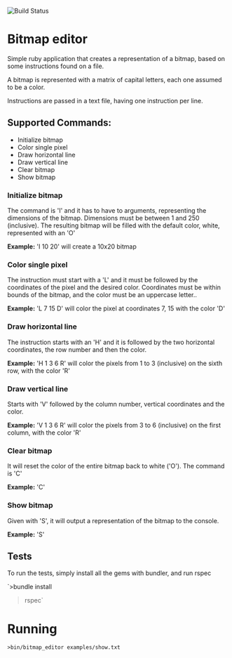 ![Build Status](https://travis-ci.org/alterenzo/bitmap_editor.svg?branch=master)

# Bitmap editor

Simple ruby application that creates a representation of a bitmap, based on some
instructions found on a file.

A bitmap is represented with a matrix of capital letters, each one assumed to be a color.

Instructions are passed in a text file, having one instruction per line.

## Supported Commands:

* Initialize bitmap
* Color single pixel
* Draw horizontal line
* Draw vertical line
* Clear bitmap
* Show bitmap

### Initialize bitmap

The command is 'I' and it has to have to arguments, representing the dimensions of the bitmap.
Dimensions must be between 1 and 250 (inclusive). The resulting bitmap will be filled with the default color, white, represented with an 'O'

__Example:__ 'I 10 20' will create a 10x20 bitmap

### Color single pixel

The instruction must start with a 'L' and it must be followed by the coordinates of the pixel and the desired color.
Coordinates must be within bounds of the bitmap, and the color must be an uppercase letter..

__Example:__ 'L 7 15 D' will color the pixel at coordinates 7, 15 with the color 'D'

### Draw horizontal line

The instruction starts with an 'H' and it is followed by the two horizontal coordinates, the row number and then the color.

__Example:__ 'H 1 3 6 R' will color the pixels from 1 to 3 (inclusive) on the sixth row, with the color 'R'

### Draw vertical line

Starts with 'V' followed by the column number, vertical coordinates and the color.

__Example:__ 'V 1 3 6 R' will color the pixels from 3 to 6 (inclusive) on the first column, with the color 'R'

### Clear bitmap

It will reset the color of the entire bitmap back to white ('O'). The command is 'C'

__Example:__ 'C'

### Show bitmap

Given with 'S', it will output a representation of the bitmap to the console.

__Example:__ 'S'

## Tests

To run the tests, simply install all the gems with bundler, and run rspec

`>bundle install
>rspec`

# Running

`>bin/bitmap_editor examples/show.txt`
